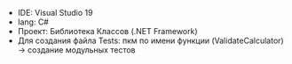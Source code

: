 <ul>
  <li>IDE: Visual Studio 19</li>
  <li>lang: C#</li>
  <li>Проект: Библиотека Классов (.NET Framework)</li>
  <li>Для создания файла Tests: пкм по имени функции (ValidateCalculator) -> создание модульных тестов</li>
</ul>
